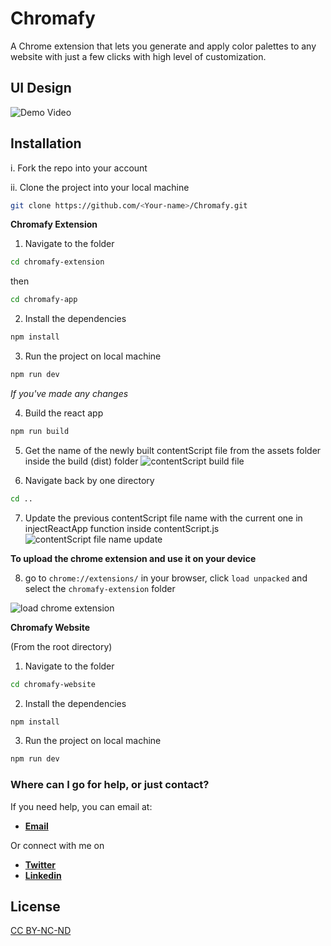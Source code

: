 # Chromafy

A Chrome extension that lets you generate and apply color palettes to any website with just a few clicks with high level of customization.

## UI Design

![Demo Video](https://github.com/PrajwalDhule/Chromafy/assets/89639472/accf8e82-1e40-4f8c-9eee-573e832a1302)


## Installation

i. Fork the repo into your account

ii. Clone the project into your local machine

```sh
git clone https://github.com/<Your-name>/Chromafy.git
```

**Chromafy Extension**

1. Navigate to the folder

```sh
cd chromafy-extension
```
then
```sh
cd chromafy-app
```

2. Install the dependencies

```sh
npm install
```

3. Run the project on local machine

```sh
npm run dev
```

*If you've made any changes*

4. Build the react app

```sh
npm run build
```

5. Get the name of the newly built contentScript file from the assets folder inside the build (dist) folder
![contentScript build file](https://github.com/PrajwalDhule/Chromafy/assets/89639472/64c858d2-3c84-423f-8d34-7901288e8ef4)

6. Navigate back by one directory
```sh
cd ..
```

7. Update the previous contentScript file name with the current one in injectReactApp function inside contentScript.js
![contentScript file name update](https://github.com/PrajwalDhule/Chromafy/assets/89639472/f1493167-b84e-4eb3-9e4c-f22ae1f70607)

**To upload the chrome extension and use it on your device** 

8. go to ``chrome://extensions/`` in your browser, click ``load unpacked`` and select the ``chromafy-extension`` folder

![load chrome extension](https://github.com/PrajwalDhule/Chromafy/assets/89639472/a28b5600-60d8-46ad-b289-3a458127eccd)



**Chromafy Website**

(From the root directory)

1. Navigate to the folder

```sh
cd chromafy-website
```

2. Install the dependencies

```sh
npm install
```

3. Run the project on local machine

```sh
npm run dev
```

### Where can I go for help, or just contact?

If you need help, you can email at:
- [**Email**](chromafy.contact@gmail.com)

Or connect with me on
- [**Twitter**](https://twitter.com/prajwaldhule36)
- [**Linkedin**](https://www.linkedin.com/in/prajwal-dhule)

## License

[CC BY-NC-ND](LICENSE.md)
